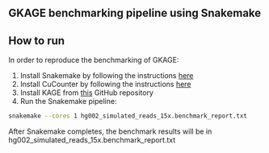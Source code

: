 ## GKAGE benchmarking pipeline using Snakemake

## How to run
In order to reproduce the benchmarking of GKAGE:
1) Install Snakemake by following the instructions [here](https://snakemake.readthedocs.io/en/stable/)
2) Install CuCounter by following the instructions [here](https://github.com/jorgenwh/cucounter)
3) Install KAGE from [this](https://github.com/ivargr/kage.git) GitHub repository
4) Run the Snakemake pipeline:
```bash
snakemake --cores 1 hg002_simulated_reads_15x.benchmark_report.txt
```

After Snakemake completes, the benchmark results will be in hg002\_simulated\_reads\_15x.benchmark\_report.txt
